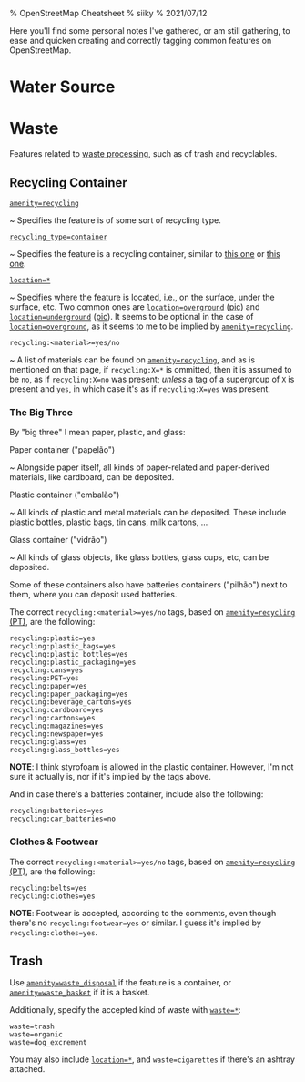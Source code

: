% OpenStreetMap Cheatsheet
% siiky
% 2021/07/12

Here you'll find some personal notes I've gathered, or am still gathering, to
ease and quicken creating and correctly tagging common features on
OpenStreetMap.

# Water Source

# Waste

Features related to [waste processing], such as of trash and recyclables.

## Recycling Container

[`amenity=recycling`]

 ~ Specifies the feature is of some sort of recycling type.

[`recycling_type=container`]

 ~ Specifies the feature is a recycling container, similar to [this one][0] or
   [this one][1].

[`location=*`]

 ~ Specifies where the feature is located, i.e., on the surface, under the
   surface, etc. Two common ones are [`location=overground`] ([pic][0]) and
   [`location=underground`] ([pic][1]). It seems to be optional in the case of
   [`location=overground`], as it seems to me to be implied by
   [`amenity=recycling`].

`recycling:<material>=yes/no`

 ~ A list of materials can be found on [`amenity=recycling`], and as is
   mentioned on that page, if `recycling:X=*` is ommitted, then it is assumed
   to be `no`, as if `recycling:X=no` was present; _unless_ a tag of a
   supergroup of `X` is present and `yes`, in which case it's as if
   `recycling:X=yes` was present.

### The Big Three

By "big three" I mean paper, plastic, and glass:

Paper container ("papelão")

 ~ Alongside paper itself, all kinds of paper-related and paper-derived
   materials, like cardboard, can be deposited.

Plastic container ("embalão")

 ~ All kinds of plastic and metal materials can be deposited. These include
   plastic bottles, plastic bags, tin cans, milk cartons, ...

Glass container ("vidrão")

 ~ All kinds of glass objects, like glass bottles, glass cups, etc, can be
   deposited.

Some of these containers also have batteries containers ("pilhão") next to
them, where you can deposit used batteries.

The correct `recycling:<material>=yes/no` tags, based on [`amenity=recycling`
(PT)], are the following:

```
recycling:plastic=yes
recycling:plastic_bags=yes
recycling:plastic_bottles=yes
recycling:plastic_packaging=yes
recycling:cans=yes
recycling:PET=yes 
recycling:paper=yes
recycling:paper_packaging=yes
recycling:beverage_cartons=yes
recycling:cardboard=yes
recycling:cartons=yes
recycling:magazines=yes
recycling:newspaper=yes 
recycling:glass=yes
recycling:glass_bottles=yes 
```

**NOTE**: I think styrofoam is allowed in the plastic container. However, I'm
not sure it actually is, nor if it's implied by the tags above.

And in case there's a batteries container, include also the following:

```
recycling:batteries=yes
recycling:car_batteries=no 
```

### Clothes & Footwear

The correct `recycling:<material>=yes/no` tags, based on [`amenity=recycling`
(PT)], are the following:

```
recycling:belts=yes
recycling:clothes=yes
```

**NOTE**: Footwear is accepted, according to the comments, even though there's
no `recycling:footwear=yes` or similar. I guess it's implied by
`recycling:clothes=yes`.

## Trash

Use [`amenity=waste_disposal`] if the feature is a container, or
[`amenity=waste_basket`] if it is a basket.

Additionally, specify the accepted kind of waste with [`waste=*`]:

```
waste=trash
waste=organic
waste=dog_excrement
```

You may also include [`location=*`], and `waste=cigarettes` if there's an
ashtray attached.

[`amenity=recycling` (PT)]: https://wiki.openstreetmap.org/wiki/Pt:Tag:amenity%3Drecycling
[`amenity=recycling`]: https://wiki.openstreetmap.org/wiki/Tag:amenity%3Drecycling
[`amenity=waste_basket`]: https://wiki.openstreetmap.org/wiki/Tag:amenity%3Dwaste_basket
[`amenity=waste_disposal`]: https://wiki.openstreetmap.org/wiki/Tag:amenity%3Dwaste_disposal
[`location=*`]: https://wiki.openstreetmap.org/wiki/Key:location
[`location=overground`]: https://wiki.openstreetmap.org/wiki/Tag:location%3Doverground
[`location=underground`]: https://wiki.openstreetmap.org/wiki/Tag:location%3Dunderground
[`recycling_type=container`]: https://wiki.openstreetmap.org/wiki/Tag:recycling_type%3Dcontainer
[`waste=*`]: https://wiki.openstreetmap.org/wiki/Key:waste
[waste processing]: https://wiki.openstreetmap.org/wiki/Waste_Processing

[0]: https://wiki.openstreetmap.org/wiki/File:Altglas.jpg
[1]: https://wiki.openstreetmap.org/wiki/File:Jt_osm_recycling_underfloor.jpg
